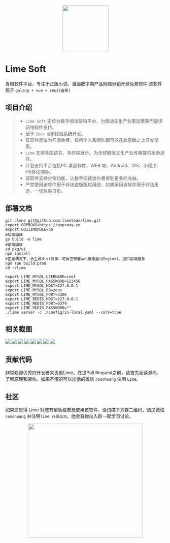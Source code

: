 <p align="center">
    <img src="https://gitee.com/bullteam/lime/raw/master/docs/image/logo.png" height="145">
</p>


# Lime Soft
青橙软件平台，专注于正版小说、漫画数字类产品网络分销开源免费软件
该软件居于 `golang + vue + zeus(宙斯)`


## 项目介绍
> - `Lime Soft` 定位为数字阅读营销平台，为推动文化产业更加繁荣而提供网络软件支持。
> - 居于 `Zeus 宙斯`权限系统开发。
> - 该软件定位为开源免费，任何个人和团队都可以在此基础之上开发使用。
> - `Lime` 支持多国语言，多终端展示，为全球健康文化产业传播提供全新途径。
> - 计划支持平台包括PC 桌面软件、WEB 站、Android、IOS、小程序、H5移动端等。
> - 该软件支持分销功能，让数字阅读类作者得到更多的收益。
> - 严禁使用该软件用于非法盗版版权用途，如果采用该软件用于非法用途，一切后果自负。


## 部署文档
```
git clone git@github.com:limeteam/lime.git
export GOPROXY=https://goproxy.cn
export GO111MODULE=on
#后端编译
go build -o lime
#前端编译
cd pkg/ui
npm install
#正常情况下，会生成dist目录，可自己部署web服务器(如nginx)，提供前端服务
npm run build:prod
cd ~/lime

export LIME_MYSQL_USERNAME=root
export LIME_MYSQL_PASSWORD=123456
export LIME_MYSQL_HOST=127.0.0.1
export LIME_MYSQL_DB=zeus
export LIME_MYSQL_PORT=3306
export LIME_REDIS_HOST=127.0.0.1
export LIME_REDIS_PORT=6379
export LIME_REDIS_PASSWORD=""
./lime server -c ./config/in-local.yaml --cors=true
```

## 相关截图
<img src="https://gitee.com/bullteam/lime/raw/master/docs/image/books.png"></img>
<img src="https://gitee.com/bullteam/lime/raw/master/docs/image/chapters.png"></img>
<img src="https://gitee.com/bullteam/lime/raw/master/docs/image/category.png"></img>
<img src="https://gitee.com/bullteam/lime/raw/master/docs/image/upload.png"></img>
![](docs/image/1.png) ![](docs/image/2.png)
![](docs/image/3.png) ![](docs/image/4.png)

## 贡献代码

非常欢迎优秀的开发者来贡献Lime。在提Pull Request之前，请首先阅读源码，了解原理和架构。如果不懂的可以加他的微信 `cosohuang` 注明 `Lime`。

## 社区

如果您觉得 Lime 对您有帮助或者想使用该软件，请扫描下方群二维码，请加微信 `cosohuang` 并注明`lime 开源交流`，他会将你拉入群一起学习讨论。

<p align="center">
    <img src="https://gitee.com/bullteam/lime/raw/master/docs/image/wx.jpg" height="360">
</p>
